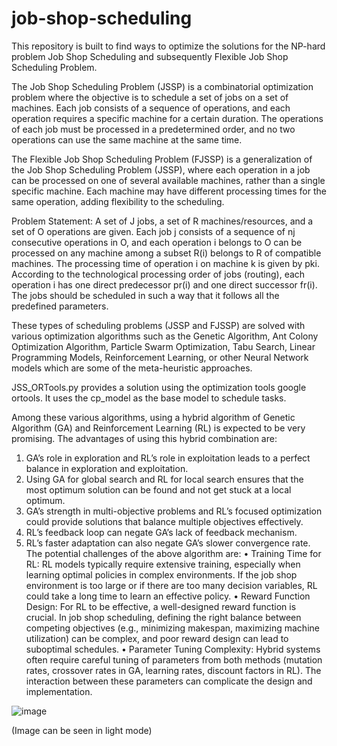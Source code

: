 # job-shop-scheduling
This repository is built to find ways to optimize the solutions for the NP-hard problem Job Shop Scheduling and subsequently Flexible Job Shop Scheduling Problem.

The Job Shop Scheduling Problem (JSSP) is a combinatorial optimization problem where the objective is to schedule a set of jobs on a set of machines. Each job consists of a sequence of operations, and each operation requires a specific machine for a certain duration. The operations of each job must be processed in a predetermined order, and no two operations can use the same machine at the same time.

The Flexible Job Shop Scheduling Problem (FJSSP) is a generalization of the Job Shop Scheduling Problem (JSSP), where each operation in a job can be processed on one of several available machines, rather than a single specific machine. Each machine may have different processing times for the same operation, adding flexibility to the scheduling.

Problem Statement:
A set of J jobs, a set of R machines/resources, and a set of O operations are given. Each job j consists of a sequence of nj consecutive operations in O, and each operation i belongs to O can be processed on any machine among a subset R(i) belongs to R of compatible machines. The processing time of operation i on machine k is given by pki. According to the technological processing order of jobs (routing), each operation i has one direct predecessor pr(i) and one direct successor fr(i). The jobs should be scheduled in such a way that it follows all the predefined parameters.

These types of scheduling problems (JSSP and FJSSP) are solved with various optimization algorithms such as the Genetic Algorithm, Ant Colony Optimization Algorithm, Particle Swarm Optimization, Tabu Search, Linear Programming Models, Reinforcement Learning, or other Neural Network models which are some of the meta-heuristic approaches. 

JSS_ORTools.py provides a solution using the optimization tools google ortools. It uses the cp_model as the base model to schedule tasks.

Among these various algorithms, using a hybrid algorithm of Genetic Algorithm (GA) and Reinforcement Learning (RL) is expected to be very promising. The advantages of using this hybrid combination are:
1.	GA’s role in exploration and RL’s role in exploitation leads to a perfect balance in exploration and exploitation.
2.	Using GA for global search and RL for local search ensures that the most optimum solution can be found and not get stuck at a local optimum.
3.	GA’s strength in multi-objective problems and RL’s focused optimization could provide solutions that balance multiple objectives effectively.
4.	RL’s feedback loop can negate GA’s lack of feedback mechanism.
5.	RL’s faster adaptation can also negate GA’s slower convergence rate.
The potential challenges of the above algorithm are:
•	Training Time for RL: RL models typically require extensive training, especially when learning optimal policies in complex environments. If the job shop environment is too large or if there are too many decision variables, RL could take a long time to learn an effective policy.
•	Reward Function Design: For RL to be effective, a well-designed reward function is crucial. In job shop scheduling, defining the right balance between competing objectives (e.g., minimizing makespan, maximizing machine utilization) can be complex, and poor reward design can lead to suboptimal schedules.
•	Parameter Tuning Complexity: Hybrid systems often require careful tuning of parameters from both methods (mutation rates, crossover rates in GA, learning rates, discount factors in RL). The interaction between these parameters can complicate the design and implementation.

![image](https://github.com/user-attachments/assets/d40f6096-37f3-4dd9-9fa8-9886bf52bb5c)

(Image can be seen in light mode)
